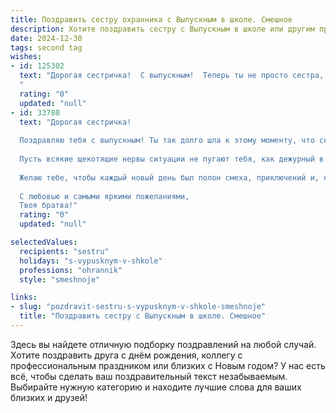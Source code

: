 ```yaml
---
title: Поздравить сестру охранника с Выпускным в школе. Смешное
description: Хотите поздравить сестру с Выпускным в школе или другим праздником? Наш ИИ создаст незабываемое поздравление, а вы обязательно выделитесь среди других.  
date: 2024-12-30
tags: second tag
wishes:
- id: 125302
  text: "Дорогая сестричка!  С выпускным!  Теперь ты не просто сестра, а сестра-охранник – звучит внушительно, правда?  Держись, мир,  теперь у тебя есть личная охрана, пусть и в миниатюре (пока что!).  Надеюсь, твоя новая карьера будет полна  захватывающих преследований (только не меня!),  и ты наконец-то поймаешь того, кто съел все конфеты из вазы!  Поздравляю с окончанием школы и началом новой, крутой жизни!
  "
  rating: "0"
  updated: "null"
- id: 33780
  text: "Дорогая сестричка!
  
  Поздравляю тебя с выпускным! Ты так долго шла к этому моменту, что скоро сможешь спокойно охранять не только школьный забор, но и все секреты нашей семьи! Теперь у тебя есть не только диплом, но и суперспособности — быть «охранником» домашних запасов сладости и, конечно же, нашего времяпрепровождения!
  
  Пусть всякие щекотящие нервы ситуации не пугают тебя, как дежурный в коридоре на перемене. Помни, главное в жизни — это не только иметь «классный» статус, но и уметь отдохнуть за пределами охранной будки!
  
  Желаю тебе, чтобы каждый новый день был полон смеха, приключений и, конечно, охраняемых моментов счастья. Не забывай, что ты — не просто охранник, а истинный защитник радости и веселья!
  
  С любовью и самыми яркими пожеланиями,
  Твоя братва!"
  rating: "0"
  updated: "null"

selectedValues:
  recipients: "sestru"
  holidays: "s-vypusknym-v-shkole"
  professions: "ohrannik"
  style: "smeshnoje"

links:
- slug: "pozdravit-sestru-s-vypusknym-v-shkole-smeshnoje"
  title: "Поздравить сестру с Выпускным в школе. Смешное"
---
```


Здесь вы найдете отличную подборку поздравлений на любой случай.
Хотите поздравить друга с днём рождения, коллегу с профессиональным праздником или близких с Новым годом? У нас есть всё, чтобы сделать ваш поздравительный текст незабываемым. Выбирайте нужную категорию и находите лучшие слова для ваших близких и друзей!
